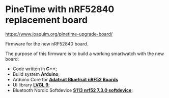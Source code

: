 # PineTime with nRF52840 replacement board

https://www.joaquim.org/pinetime-upgrade-board/

Firmware for the new nRF52840 board.

The purpose of this firmware is to build a working smartwatch with the new board:

 - Code written in **C++**;
 - Build system **Arduino**; 
 - Arduino Core for **[Adafruit Bluefruit nRF52 Boards](https://github.com/joaquimorg/Adafruit_nRF52_Arduino)**
 - UI library **[LVGL 9](https://lvgl.io/)**;
 - Bluetooth Nordic Softdevice **[S113 nrf52 7.3.0 softdevice](https://www.nordicsemi.com/Products/Development-software/nRF5-SDK)**;


